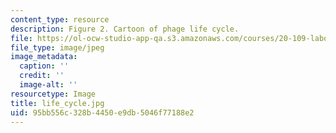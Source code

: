 ```yaml
---
content_type: resource
description: Figure 2. Cartoon of phage life cycle.
file: https://ol-ocw-studio-app-qa.s3.amazonaws.com/courses/20-109-laboratory-fundamentals-in-biological-engineering-fall-2007/95bb556c328b4450e9db5046f77188e2_life_cycle.jpg
file_type: image/jpeg
image_metadata:
  caption: ''
  credit: ''
  image-alt: ''
resourcetype: Image
title: life_cycle.jpg
uid: 95bb556c-328b-4450-e9db-5046f77188e2
---
```

